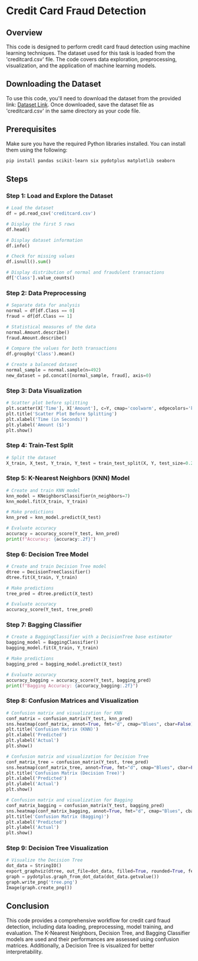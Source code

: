 # Credit Card Fraud Detection

## Overview

This code is designed to perform credit card fraud detection using machine learning techniques. The dataset used for this task is loaded from the 'creditcard.csv' file. The code covers data exploration, preprocessing, visualization, and the application of machine learning models.

## Downloading the Dataset

To use this code, you'll need to download the dataset from the provided link: [Dataset Link](https://t.me/+qjc7pOaaFMxkMzg8). Once downloaded, save the dataset file as 'creditcard.csv' in the same directory as your code file.

## Prerequisites

Make sure you have the required Python libraries installed. You can install them using the following:

```bash
pip install pandas scikit-learn six pydotplus matplotlib seaborn
```

## Steps

### Step 1: Load and Explore the Dataset

```python
# Load the dataset
df = pd.read_csv('creditcard.csv')

# Display the first 5 rows
df.head()

# Display dataset information
df.info()

# Check for missing values
df.isnull().sum()

# Display distribution of normal and fraudulent transactions
df['Class'].value_counts()
```

### Step 2: Data Preprocessing

```python
# Separate data for analysis
normal = df[df.Class == 0]
fraud = df[df.Class == 1]

# Statistical measures of the data
normal.Amount.describe()
fraud.Amount.describe()

# Compare the values for both transactions
df.groupby('Class').mean()

# Create a balanced dataset
normal_sample = normal.sample(n=492)
new_dataset = pd.concat([normal_sample, fraud], axis=0)
```

### Step 3: Data Visualization

```python
# Scatter plot before splitting
plt.scatter(X['Time'], X['Amount'], c=Y, cmap='coolwarm', edgecolors='k', alpha=0.7)
plt.title('Scatter Plot Before Splitting')
plt.xlabel('Time (in Seconds)')
plt.ylabel('Amount ($)')
plt.show()
```

### Step 4: Train-Test Split

```python
# Split the dataset
X_train, X_test, Y_train, Y_test = train_test_split(X, Y, test_size=0.2, stratify=Y, random_state=2)
```

### Step 5: K-Nearest Neighbors (KNN) Model

```python
# Create and train KNN model
knn_model = KNeighborsClassifier(n_neighbors=7)
knn_model.fit(X_train, Y_train)

# Make predictions
knn_pred = knn_model.predict(X_test)

# Evaluate accuracy
accuracy = accuracy_score(Y_test, knn_pred)
print(f"Accuracy: {accuracy:.2f}")
```

### Step 6: Decision Tree Model

```python
# Create and train Decision Tree model
dtree = DecisionTreeClassifier()
dtree.fit(X_train, Y_train)

# Make predictions
tree_pred = dtree.predict(X_test)

# Evaluate accuracy
accuracy_score(Y_test, tree_pred)
```

### Step 7: Bagging Classifier

```python
# Create a BaggingClassifier with a DecisionTree base estimator
bagging_model = BaggingClassifier()
bagging_model.fit(X_train, Y_train)

# Make predictions
bagging_pred = bagging_model.predict(X_test)

# Evaluate accuracy
accuracy_bagging = accuracy_score(Y_test, bagging_pred)
print(f"Bagging Accuracy: {accuracy_bagging:.2f}")
```

### Step 8: Confusion Matrices and Visualization

```python
# Confusion matrix and visualization for KNN
conf_matrix = confusion_matrix(Y_test, knn_pred)
sns.heatmap(conf_matrix, annot=True, fmt="d", cmap="Blues", cbar=False)
plt.title('Confusion Matrix (KNN)')
plt.xlabel('Predicted')
plt.ylabel('Actual')
plt.show()

# Confusion matrix and visualization for Decision Tree
conf_matrix_tree = confusion_matrix(Y_test, tree_pred)
sns.heatmap(conf_matrix_tree, annot=True, fmt="d", cmap="Blues", cbar=False)
plt.title('Confusion Matrix (Decision Tree)')
plt.xlabel('Predicted')
plt.ylabel('Actual')
plt.show()

# Confusion matrix and visualization for Bagging
conf_matrix_bagging = confusion_matrix(Y_test, bagging_pred)
sns.heatmap(conf_matrix_bagging, annot=True, fmt="d", cmap="Blues", cbar=False)
plt.title('Confusion Matrix (Bagging)')
plt.xlabel('Predicted')
plt.ylabel('Actual')
plt.show()
```

### Step 9: Decision Tree Visualization

```python
# Visualize the Decision Tree
dot_data = StringIO()
export_graphviz(dtree, out_file=dot_data, filled=True, rounded=True, feature_names=X.columns, class_names=['Amount', 'Class'])
graph = pydotplus.graph_from_dot_data(dot_data.getvalue())
graph.write_png('tree.png')
Image(graph.create_png())
```

## Conclusion

This code provides a comprehensive workflow for credit card fraud detection, including data loading, preprocessing, model training, and evaluation. The K-Nearest Neighbors, Decision Tree, and Bagging Classifier models are used and their performances are assessed using confusion matrices. Additionally, a Decision Tree is visualized for better interpretability.
